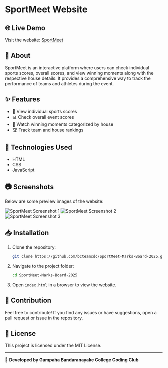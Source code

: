 # SportMeet Website

## 🌐 Live Demo
Visit the website: [SportMeet](https://sportmeet-teamcdc.netlify.app/)

## 📌 About
SportMeet is an interactive platform where users can check individual sports scores, overall scores, and view winning moments along with the respective house details. It provides a comprehensive way to track the performance of teams and athletes during the event.

## ✨ Features
- 🏅 View individual sports scores
- 📊 Check overall event scores
- 🎉 Watch winning moments categorized by house
- 🏆 Track team and house rankings


## 🚀 Technologies Used
- HTML
- CSS
- JavaScript

## 📷 Screenshots
Below are some preview images of the website:

![SportMeet Screenshot 1](https://i.ibb.co/1JLBNcrp/image.png)
![SportMeet Screenshot 2](https://i.ibb.co/YFwpwmF5/image.png)
![SportMeet Screenshot 3](https://i.ibb.co/rGzVMPyG/image.png)

## 📥 Installation
1. Clone the repository:
   ```sh
   git clone https://github.com/bcteamcdc/SportMeet-Marks-Board-2025.git
   ```
2. Navigate to the project folder:
   ```sh
   cd SportMeet-Marks-Board-2025
   ```
3. Open `index.html` in a browser to view the website.

## 📌 Contribution
Feel free to contribute! If you find any issues or have suggestions, open a pull request or issue in the repository.

## 📜 License
This project is licensed under the MIT License.

---
🚀 **Developed by Gampaha Bandaranayake College Coding Club**


